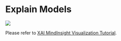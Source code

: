 # Explain Models

<a href="https://gitee.com/mindspore/docs/blob/r1.6/docs/mindinsight/docs/source_en/model_explanation.md" target="_blank"><img src="https://gitee.com/mindspore/docs/raw/r1.6/resource/_static/logo_source_en.png"></a>

Please refer to [XAI MindInsight Visualization Tutorial](https://www.mindspore.cn/xai/docs/en/r1.5/using_mindinsight.html).
